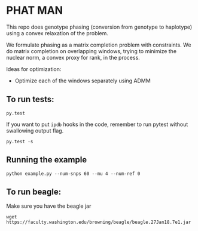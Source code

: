 # PHAT MAN

This repo does genotype phasing (conversion from genotype to haplotype) using a convex relaxation of the problem.

We formulate phasing as a matrix completion problem with constraints. We do matrix completion on overlapping windows, trying to minimize the nuclear norm, a convex proxy for rank, in the process.

Ideas for optimization:
- Optimize each of the windows separately using ADMM

## To run tests:

```
py.test
```

If you want to put `ipdb` hooks in the code, remember to run pytest without swallowing output flag.

```
py.test -s
```

## Running the example

```
python example.py --num-snps 60 --mu 4 --num-ref 0
```

## To run beagle:

Make sure you have the beagle jar

```
wget https://faculty.washington.edu/browning/beagle/beagle.27Jan18.7e1.jar
```

